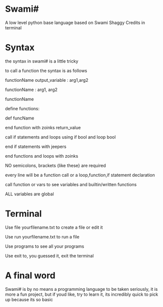 # Swami#
 A low level python base language based on Swami Shaggy
 Credits in terminal
# Syntax
the syntax in swami# is a little tricky

to call a function the syntax is as follows

functionName output_variable : arg1,arg2

functionName : arg1, arg2

functionName

define functions:

def funcName

end function with zoinks return_value

call if statements and loops using if bool and loop bool

end if statements with jeepers

end functions and loops with zoinks

NO semicolons, brackets {like these} are required

every line will be a function call or a loop,function,if statement declaration

call function or vars to see variables and builtin/written functions

ALL variables are global

# Terminal
Use file yourfilename.txt to create a file or edit it

Use run yourfilename.txt to run a file

Use programs to see all your programs

Use exit to, you guessed it, exit the terminal

# A final word
Swami# is by no means a programming language to be taken seriously, it is more a fun project, but if youd like, try to learn it, its incredibly quick to pick up because its so basic
